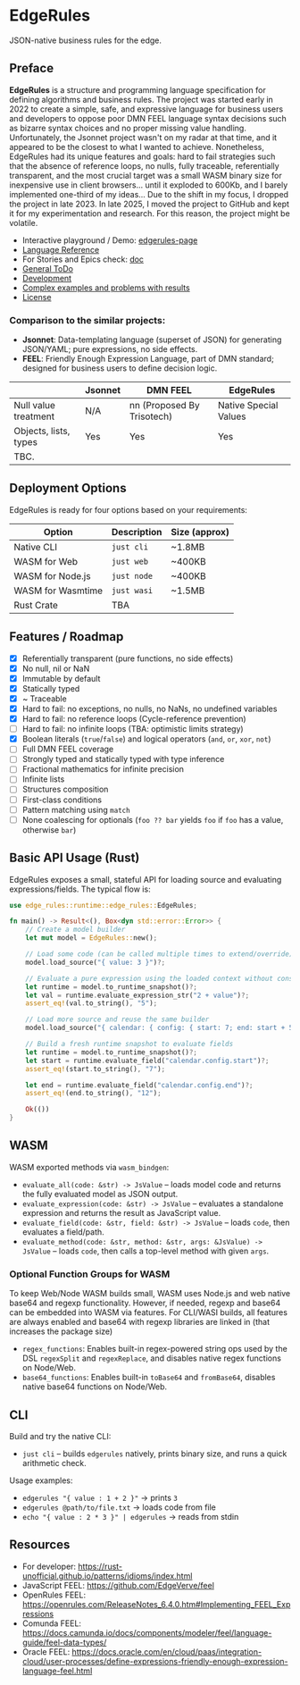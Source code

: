 # EdgeRules

JSON-native business rules for the edge.

## Preface

**EdgeRules** is a structure and programming language specification for defining algorithms and business rules.
The project was started early in 2022 to create a simple, safe, and expressive language for business users and
developers
to oppose poor DMN FEEL language syntax decisions such as bizarre syntax choices and no proper missing value handling.
Unfortunately, the Jsonnet project wasn't on my radar at that time, and it
appeared to be the closest to what I wanted to achieve. Nonetheless, EdgeRules had its unique features and goals:
hard to fail strategies such that the absence of reference loops, no nulls, fully traceable, referentially transparent,
and the most crucial target was a small WASM binary size for inexpensive use in client browsers... until it exploded to
600Kb,
and I barely implemented one-third of my ideas... Due to the shift in my focus, I dropped the project in late 2023.
In late 2025, I moved the project to GitHub and kept it for my experimentation and research. For this reason, the
project might be volatile.

- Interactive playground / Demo: [edgerules-page](https://rimvydasb.github.io/edgerules-page/)
- [Language Reference](REFERENCE.md)
- For Stories and Epics check: [doc](doc)
- [General ToDo](TODO.md)
- [Development](AGENTS.md)
- [Complex examples and problems with results](tests/EXAMPLES-output.md)
- [License](LICENSE)

### Comparison to the similar projects:

- **Jsonnet**: Data-templating language (superset of JSON) for generating JSON/YAML; pure expressions, no side effects.
- **FEEL**: Friendly Enough Expression Language, part of DMN standard; designed for business users to define decision
  logic.

|                       | Jsonnet | DMN FEEL                   | EdgeRules             |
|-----------------------|---------|----------------------------|-----------------------|
| Null value treatment  | N/A     | nn (Proposed By Trisotech) | Native Special Values |
| Objects, lists, types | Yes     | Yes                        | Yes                   |
| TBC.                  |         |                            |                       |

## Deployment Options

EdgeRules is ready for four options based on your requirements:

| Option            | Description | Size (approx) |
|-------------------|-------------|---------------|
| Native CLI        | `just cli`  | ~1.8MB        |
| WASM for Web      | `just web`  | ~400KB        |
| WASM for Node.js  | `just node` | ~400KB        |
| WASM for Wasmtime | `just wasi` | ~1.5MB        |
| Rust Crate        | TBA         |               |

## Features / Roadmap

- [x] Referentially transparent (pure functions, no side effects)
- [x] No null, nil or NaN
- [x] Immutable by default
- [x] Statically typed
- [x] ~ Traceable
- [x] Hard to fail: no exceptions, no nulls, no NaNs, no undefined variables
- [x] Hard to fail: no reference loops (Cycle-reference prevention)
- [ ] Hard to fail: no infinite loops (TBA: optimistic limits strategy)
- [x] Boolean literals (`true`/`false`) and logical operators (`and`, `or`, `xor`, `not`)
- [ ] Full DMN FEEL coverage
- [ ] Strongly typed and statically typed with type inference
- [ ] Fractional mathematics for infinite precision
- [ ] Infinite lists
- [ ] Structures composition
- [ ] First-class conditions
- [ ] Pattern matching using `match`
- [ ] None coalescing for optionals (`foo ?? bar` yields `foo` if `foo` has a value, otherwise `bar`)

## Basic API Usage (Rust)

EdgeRules exposes a small, stateful API for loading source and evaluating expressions/fields. The typical flow is:

```rust
use edge_rules::runtime::edge_rules::EdgeRules;

fn main() -> Result<(), Box<dyn std::error::Error>> {
    // Create a model builder
    let mut model = EdgeRules::new();

    // Load some code (can be called multiple times to extend/override)
    model.load_source("{ value: 3 }")?;

    // Evaluate a pure expression using the loaded context without consuming the builder
    let runtime = model.to_runtime_snapshot()?;
    let val = runtime.evaluate_expression_str("2 + value")?;
    assert_eq!(val.to_string(), "5");

    // Load more source and reuse the same builder
    model.load_source("{ calendar: { config: { start: 7; end: start + 5 } } }")?;

    // Build a fresh runtime snapshot to evaluate fields
    let runtime = model.to_runtime_snapshot()?;
    let start = runtime.evaluate_field("calendar.config.start")?;
    assert_eq!(start.to_string(), "7");

    let end = runtime.evaluate_field("calendar.config.end")?;
    assert_eq!(end.to_string(), "12");

    Ok(())
}
```

## WASM

WASM exported methods via `wasm_bindgen`:

- `evaluate_all(code: &str) -> JsValue` – loads model code and returns the fully evaluated model as JSON output.
- `evaluate_expression(code: &str) -> JsValue` – evaluates a standalone expression and returns the result as JavaScript value.
- `evaluate_field(code: &str, field: &str) -> JsValue` – loads `code`, then evaluates a field/path.
- `evaluate_method(code: &str, method: &str, args: &JsValue) -> JsValue` – loads `code`, then calls a top-level method
  with given `args`.

### Optional Function Groups for WASM

To keep Web/Node WASM builds small, WASM uses Node.js and web native base64 and regexp functionality.
However, if needed, regexp and base64 can be embedded into WASM via features.
For CLI/WASI builds, all features are always enabled and base64 with regexp libraries are linked in (that increases the
package size)

- `regex_functions`: Enables built-in regex-powered string ops used by the DSL `regexSplit` and `regexReplace`, and
  disables native regex functions on Node/Web.
- `base64_functions`: Enables built-in `toBase64` and `fromBase64`, disables native base64 functions on Node/Web.

## CLI

Build and try the native CLI:

- `just cli` – builds `edgerules` natively, prints binary size, and runs a quick arithmetic check.

Usage examples:

- `edgerules "{ value : 1 + 2 }"` → prints `3`
- `edgerules @path/to/file.txt` → loads code from file
- `echo "{ value : 2 * 3 }" | edgerules` → reads from stdin

## Resources

- For developer: https://rust-unofficial.github.io/patterns/idioms/index.html
- JavaScript FEEL: https://github.com/EdgeVerve/feel
- OpenRules FEEL: https://openrules.com/ReleaseNotes_6.4.0.htm#Implementing_FEEL_Expressions
- Comunda FEEL: https://docs.camunda.io/docs/components/modeler/feel/language-guide/feel-data-types/
- Oracle
  FEEL: https://docs.oracle.com/en/cloud/paas/integration-cloud/user-processes/define-expressions-friendly-enough-expression-language-feel.html
